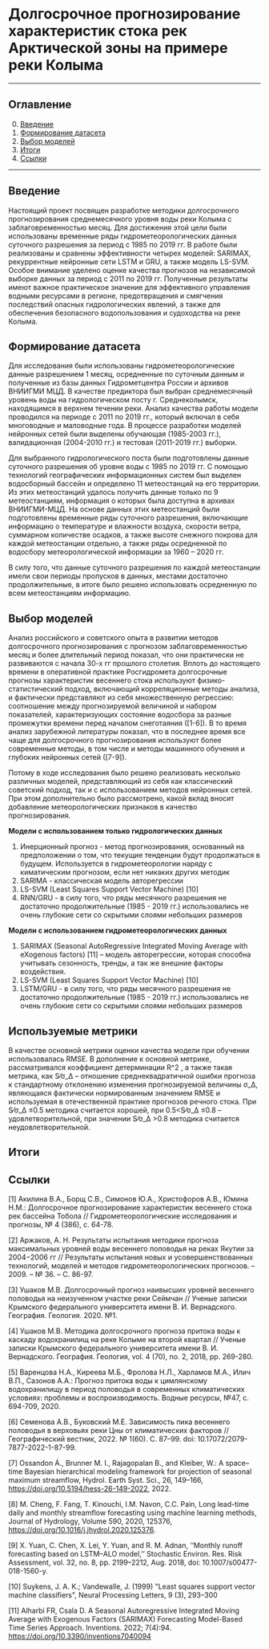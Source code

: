# Долгосрочное прогнозирование характеристик стока рек Арктической зоны на примере реки Колыма

____

## Оглавление

0. [Введение](#Введение)
1. [Формирование датасета](#Формированиедатасета)
2. [Выбор моделей](#Выбор-моделей)
3. [Итоги](#Итоги)
4. [Ссылки](#Ссылки)

 ____

 
 ## Введение
Настоящий проект посвящен разработке методики долгосрочного прогнозирования среднемесячного уровня воды реки Колыма с заблаговременностью месяц. Для достижения этой цели были использованы временные ряды гидрометеорологических данных суточного разрешения за период с 1985 по 2019 гг. В работе были реализованы и сравнены эффективности четырех моделей: SARIMAX, рекуррентные нейронные сети LSTM и GRU, а также модель LS-SVM. Особое внимание уделено оценке качества прогнозов на независимой выборке данных за период с 2011 по 2019 гг. Полученные результаты имеют важное практическое значение для эффективного управления водными ресурсами в регионе, предотвращения и смягчения последствий опасных гидрологических явлений, а также для обеспечения безопасного водопользования и судоходства на реке Колыма.

 ## Формирование датасета
 
Для исследования были использованы гидрометеорологические данные разрешением 1 месяц, осредненные по суточным данным и полученные из базы данных Гидрометцентра России и архивов ВНИИГМИ МЦД. В качестве предиктора был выбран среднемесячный уровень воды на гидрологическом посту г. Среднеколымск, находящимся в верхнем течении реки. Анализ качества работы модели проводился на периоде с 2011 по 2019 гг., который включал в себя многоводные и маловодные года. В процессе разработки моделей нейронных сетей были выделены обучающая (1985-2003 гг.), валидационная (2004-2010 гг.) и тестовая (2011-2019 гг.) выборки.

Для выбранного гидрологического поста были подготовлены данные суточного разрешения об уровне воды с 1985 по 2019 гг. С помощью технологий географических информационных систем был выделен водосборный бассейн и определено 11 метеостанций на его территории. Из этих метеостанций удалось получить данные только по 9 метеостанциям, информация о которых была доступна в архивах ВНИИГМИ-МЦД.  На основе данных этих метеостанций были подготовлены временные ряды суточного разрешения, включающие информацию о температуре и влажности воздуха, скорости ветра, суммарном количестве осадков, а также высоте снежного покрова для каждой метеостанции отдельно, а также ряды осредненной по водосбору метеорологической информации за 1960 – 2020 гг. 

В силу того, что данные суточного разрешения по каждой метеостанции имели свои периоды пропусков в данных, местами достаточно продолжительные, в итоге было решено использовать осредненную по всем метеостанциям информацию.

## Выбор моделей
Анализ российского и советского опыта в развитии методов долгосрочного прогнозирования с прогнозом заблаговременностью месяц и более длительный период показал, что они практически не развиваются с начала 30-х гг прошлого столетия. Вплоть до настоящего времени в оперативной практике Росгидромета долгосрочные прогнозы характеристик весеннего стока используют физико-статистический подход, включающий корреляционные методы анализа, и фактически представляют из себя множественную регрессию: соотношение между прогнозируемой величиной и набором показателей, характеризующих состояние водосбора за разные промежутки времени перед началом снеготаяния ([1-6]).
В то время анализ зарубежной литературы показал, что в последнее время все чаще для долгосрочного прогнозирования используют более современные методы, в том числе и методы машинного обучения и глубоких нейронных сетей ([7-9]). 

Потому в ходе исследования было решено реализовать несколько различных моделей, представляющий из себя как классический советский подход, так и с использованием методов нейронных сетей. При этом дополнительно было рассмотрено, какой вклад вносит добавление метеорологических признаков в качество прогнозирования.

**Модели с использованием только гидрологических данных**
1. Инерционный прогноз - метод прогнозирования, основанный на предположении о том, что текущие тенденции будут продолжаться в будущем. Используется в гидрометеорологии наряду с киматическим прогнозом, если нет никаких других методик
2. SARIMA - классическая модель авторегрессии
3. LS-SVM (Least Squares Support Vector Machine) [10]
4. RNN/GRU - в силу того, что ряды месячного разрешения не достаточно продолжительные (1985 - 2019 гг.) использовались не очень глубокие сети со скрытыми слоями небольших размеров

**Модели с использованием гидрометеорологических данных**
1. SARIMAX (Seasonal AutoRegressive Integrated Moving Average with eXogenous factors) [11] – модель авторегрессии, которая способна учитывать сезонность, тренды, а так же внешние факторы воздействия. 
2. LS-SVM (Least Squares Support Vector Machine) [10]
3. LSTM/GRU - в силу того, что ряды месячного разрешения не достаточно продолжительные (1985 - 2019 гг.) использовались не очень глубокие сети со скрытыми слоями небольших размеров

## Используемые метрики

В качестве основной метрики оценки качества модели при обучении использовалась RMSE. В дополнение к основной метрике, рассматривался коэффициент детерминации R^2  , а также такая метрика, как  S⁄σ_Δ  – отношение среднеквадратичной ошибки прогноза к стандартному отклонению изменения прогнозируемой величины σ_Δ, являющаяся фактически нормированным значением RMSE и используемая в отечественной практике прогнозов речного стока. При S⁄σ_Δ ≤0.5 методика считается хорошей, при  0.5<S⁄σ_Δ ≤0.8 – удовлетворительной, при значении S⁄σ_Δ >0.8 методика считается неудовлетворительной. 

## Итоги


## Ссылки

[1] Акилина В.А., Борщ С.В., Симонов Ю.А., Христофоров А.В., Юмина Н.М.: Долгосрочное прогнозирование характеристик весеннего стока рек бассейна Тобола // Гидрометеорологические исследования и прогнозы, № 4 (386), с. 64-78.

[2] Аржаков, А. Н. Результаты испытания методики прогноза максимальных уровней воды весеннего половодья на реках Якутии за 2004−2006 гг // Результаты испытания новых и усовершенствованных технологий, моделей и методов гидрометеорологических прогнозов. – 2009. – № 36. – С. 86-97.

[3] Ушаков М.В. Долгосрочный прогноз наивысших уровней весеннего половодья на неизученном участке реки Сеймчан // Ученые записки Крымского федерального университета имени В. И. Вернадского. География. Геология. 2020. №1. 

[4] Ушаков М.В. Методика долгосрочного прогноза притока воды к каскаду водохранилищ на реке Колыме на второй квартал // Ученые записки Крымского федерального университета имени В. И. Вернадского. География. Геология, vol. 4 (70), no. 2, 2018, pp. 269-280.

[5] Варенцова Н.А., Киреева М.Б., Фролова Н.Л., Харламов М.А., Илич В.П., Сазонов А.А.: Прогноз притока воды к цимлянскому водохранилищу в период половодья в современных климатических условиях: проблемы и воспроизводимость. Водные ресурсы, №47, с. 694-709, 2020.

[6] Семенова А.В., Буковский М.Е. Зависимость пика весеннего половодья в верховьях реки Цны от климатических факторов // Географический вестник, 2022. № 1(60). С. 87–99. doi: 10.17072/2079-7877-2022-1-87-99.

[7] Ossandon Á., Brunner M. I., Rajagopalan B., and Kleiber, W.: A space–time Bayesian hierarchical modeling framework for projection of seasonal maximum streamflow, Hydrol. Earth Syst. Sci., 26, 149–166, https://doi.org/10.5194/hess-26-149-2022, 2022.

[8] M. Cheng, F. Fang, T. Kinouchi, I.M. Navon, C.C. Pain, Long lead-time daily and monthly streamflow forecasting using machine learning methods, Journal of Hydrology, Volume 590, 2020, 125376, https://doi.org/10.1016/j.jhydrol.2020.125376.

[9] X. Yuan, C. Chen, X. Lei, Y. Yuan, and R. M. Adnan, ‘‘Monthly runoff forecasting based on LSTM–ALO model,’’ Stochastic Environ. Res. Risk Assessment, vol. 32, no. 8, pp. 2199–2212, Aug. 2018, doi: 10.1007/s00477-018-1560-y. 

[10] Suykens, J. A. K.; Vandewalle, J. (1999) "Least squares support vector machine classifiers", Neural Processing Letters, 9 (3), 293–300

[11] Alharbi FR, Csala D. A Seasonal Autoregressive Integrated Moving Average with Exogenous Factors (SARIMAX) Forecasting Model-Based Time Series Approach. Inventions. 2022; 7(4):94. https://doi.org/10.3390/inventions7040094 


